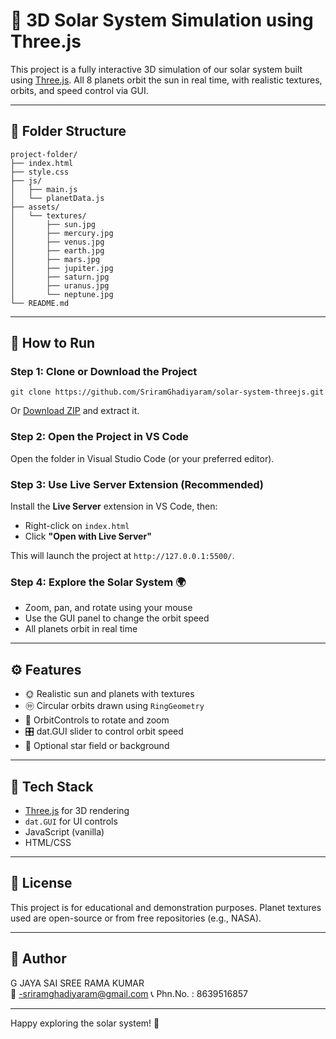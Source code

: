 # 🌌 3D Solar System Simulation using Three.js

This project is a fully interactive 3D simulation of our solar system built using [Three.js](https://threejs.org/). All 8 planets orbit the sun in real time, with realistic textures, orbits, and speed control via GUI.

---

## 📁 Folder Structure

```
project-folder/
├── index.html
├── style.css
├── js/
│   ├── main.js
│   └── planetData.js
├── assets/
│   └── textures/
│       ├── sun.jpg
│       ├── mercury.jpg
│       ├── venus.jpg
│       ├── earth.jpg
│       ├── mars.jpg
│       ├── jupiter.jpg
│       ├── saturn.jpg
│       ├── uranus.jpg
│       └── neptune.jpg
└── README.md
```

---

## 🚀 How to Run

### Step 1: Clone or Download the Project

```
git clone https://github.com/SriramGhadiyaram/solar-system-threejs.git
```

Or [Download ZIP](https://github.com/SriramGhadiyaram/solar-system-threejs/archive/main.zip) and extract it.

### Step 2: Open the Project in VS Code

Open the folder in Visual Studio Code (or your preferred editor).

### Step 3: Use Live Server Extension (Recommended)

Install the **Live Server** extension in VS Code, then:

- Right-click on `index.html`
- Click **"Open with Live Server"**

This will launch the project at `http://127.0.0.1:5500/`.

### Step 4: Explore the Solar System 🌍

- Zoom, pan, and rotate using your mouse
- Use the GUI panel to change the orbit speed
- All planets orbit in real time

---

## ⚙️ Features

- 🌞 Realistic sun and planets with textures
- 🩠 Circular orbits drawn using `RingGeometry`
- 🧽 OrbitControls to rotate and zoom
- 🎛️ dat.GUI slider to control orbit speed
- 🌌 Optional star field or background

---

## 🧐 Tech Stack

- [Three.js](https://threejs.org/) for 3D rendering
- `dat.GUI` for UI controls
- JavaScript (vanilla)
- HTML/CSS

---

## 📝 License

This project is for educational and demonstration purposes. Planet textures used are open-source or from free repositories (e.g., NASA).

---

## 🙌 Author

G JAYA SAI SREE RAMA KUMAR\
📧 -sriramghadiyaram@gmail.com
📞 Phn.No. : 8639516857

---

Happy exploring the solar system! 🚀

